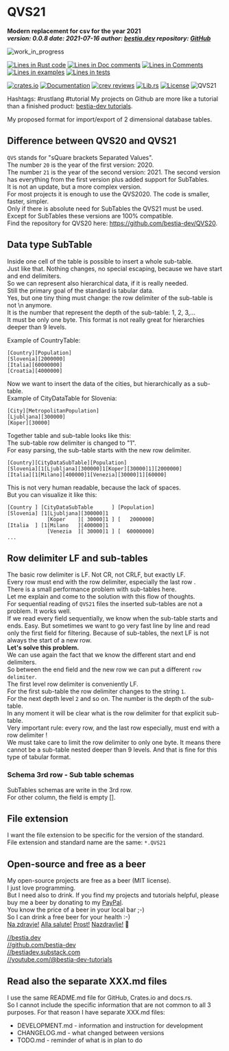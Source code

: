 [//]: # (auto_md_to_doc_comments segment start A)

# QVS21

[//]: # (auto_readme cargo.toml data start)
**Modern replacement for csv for the year 2021**  
***version: 0.0.8  date: 2021-07-16 author: [bestia.dev](https://bestia.dev) repository: [GitHub](https://github.com/bestia-dev/QVS21)***  

[//]: # (auto_readme cargo.toml data end)

 ![work_in_progress](https://img.shields.io/badge/work_in_progress-yellow)

[//]: # (auto_lines_of_code start)
[![Lines in Rust code](https://img.shields.io/badge/Lines_in_Rust-1574-green.svg)](https://github.com/bestia-dev/QVS21/)
[![Lines in Doc comments](https://img.shields.io/badge/Lines_in_Doc_comments-612-blue.svg)](https://github.com/bestia-dev/QVS21/)
[![Lines in Comments](https://img.shields.io/badge/Lines_in_comments-211-purple.svg)](https://github.com/bestia-dev/QVS21/)
[![Lines in examples](https://img.shields.io/badge/Lines_in_examples-954-yellow.svg)](https://github.com/bestia-dev/QVS21/)
[![Lines in tests](https://img.shields.io/badge/Lines_in_tests-812-orange.svg)](https://github.com/bestia-dev/QVS21/)

[//]: # (auto_lines_of_code end)
  
 [![crates.io](https://img.shields.io/crates/v/qvs21.svg)](https://crates.io/crates/qvs21)
 [![Documentation](https://docs.rs/qvs21/badge.svg)](https://docs.rs/qvs21/)
 [![crev reviews](https://web.crev.dev/rust-reviews/badge/crev_count/qvs21.svg)](https://web.crev.dev/rust-reviews/crate/qvs21/)
 [![Lib.rs](https://img.shields.io/badge/Lib.rs-rust-orange.svg)](https://lib.rs/crates/qvs21/)
 [![License](https://img.shields.io/badge/license-MIT-blue.svg)](https://github.com/bestia-dev/qvs21/blob/master/LICENSE)
 ![QVS21](https://bestia.dev/webpage_hit_counter/get_svg_image/631298489.svg)

Hashtags: #rustlang #tutorial
My projects on Github are more like a tutorial than a finished product: [bestia-dev tutorials](https://github.com/bestia-dev/tutorials_rust_wasm).

My proposed format for import/export of 2 dimensional database tables.  
  
## Difference between QVS20 and QVS21
  
`QVS` stands for "sQuare brackets Separated Values".  
The number `20` is the year of the first version: 2020.  
The number `21` is the year of the second version: 2021.
The second version has everything from the first version plus added support for SubTables.  
It is not an update, but a more complex version.  
For most projects it is enough to use the QVS2020. The code is smaller, faster, simpler.  
Only if there is absolute need for SubTables the QVS21 must be used.  
Except for SubTables these versions are 100% compatible.  
Find the repository for QVS20 here: <https://github.com/bestia-dev/QVS20>.

## Data type SubTable
  
Inside one cell of the table is possible to insert a whole sub-table.  
Just like that. Nothing changes, no special escaping, because we have start and end delimiters.  
So we can represent also hierarchical data, if it is really needed.  
Still the primary goal of the standard is tabular data.  
Yes, but one tiny thing must change: the row delimiter of the sub-table is not \n anymore.  
It is the number that represent the depth of the sub-table: 1, 2, 3,...  
It must be only one byte. This format is not really great for hierarchies deeper than 9 levels.  

Example of CountryTable:  

```QVS21
[Country][Population]  
[Slovenia][2000000]  
[Italia][60000000]  
[Croatia][4000000]  
```
  
Now we want to insert the data of the cities, but hierarchically as a sub-table.  
Example of CityDataTable for Slovenia:  

```QVS21
[City][MetropolitanPopulation]  
[Ljubljana][300000]  
[Koper][30000]  
```

Together table and sub-table looks like this:  
The sub-table row delimiter is changed to "1".  
For easy parsing, the sub-table starts with the new row delimiter.  
  
```QVS21
[Country][CityDataSubTable][Population]  
[Slovenia][1[Ljubljana][300000]1[Koper][30000]1][2000000]  
[Italia][1[Milano][400000]1[Venezia][30000]1][60000]  
```

This is not very human readable, because the lack of spaces.  
But you can visualize it like this:  
  
```QVS21
[Country ] [CityDataSubTable      ] [Population]  
[Slovenia] [1[Ljubljana][300000]1  
             [Koper    ][ 30000]1 ] [   2000000]  
[Italia  ] [1[Milano   ][400000]1  
             [Venezia  ][ 30000]1 ] [  60000000]  
...  
```
  
## Row delimiter LF and sub-tables  
  
The basic row delimiter is LF. Not CR, not CRLF, but exactly LF.  
Every row must end with the row delimiter, especially the last row .  
There is a small performance problem with sub-tables here.  
Let me explain and come to the solution with this flow of thoughts.  
For sequential reading of `QVS21` files the inserted sub-tables are not a problem. It works well.  
If we read every field sequentially, we know when the sub-table starts and ends. Easy.
But sometimes we want to go very fast line by line and read only the first field for filtering. Because of sub-tables, the next LF is not always the start of a new row.  
**Let's solve this problem.**  
We can use again the fact that we know the different start and end delimiters.  
So between the end field and the new row we can put a different `row delimiter`.  
The first level row delimiter is conveniently LF.  
For the first sub-table the row delimiter changes to the string `1`.  
For the next depth level `2` and so on. The number is the depth of the sub-table.  
In any moment it will be clear what is the row delimiter for that explicit sub-table.  
Very important rule: every row, and the last row especially, must end with a row delimiter !  
We must take care to limit the row delimiter to only one byte. It means there cannot be a sub-table nested deeper than 9 levels.  And that is fine for this type of tabular format.  

### Schema 3rd row - Sub table schemas  

SubTables schemas are write in the 3rd row.  
For other column, the field is empty [].  

## File extension  
  
I want the file extension to be specific for the version of the standard.  
File extension and standard name are the same: `*.QVS21`  

## Open-source and free as a beer

My open-source projects are free as a beer (MIT license).  
I just love programming.  
But I need also to drink. If you find my projects and tutorials helpful, please buy me a beer by donating to my [PayPal](https://paypal.me/LucianoBestia).  
You know the price of a beer in your local bar ;-)  
So I can drink a free beer for your health :-)  
[Na zdravje!](https://translate.google.com/?hl=en&sl=sl&tl=en&text=Na%20zdravje&op=translate) [Alla salute!](https://dictionary.cambridge.org/dictionary/italian-english/alla-salute) [Prost!](https://dictionary.cambridge.org/dictionary/german-english/prost) [Nazdravlje!](https://matadornetwork.com/nights/how-to-say-cheers-in-50-languages/) 🍻

[//bestia.dev](https://bestia.dev)  
[//github.com/bestia-dev](https://github.com/bestia-dev)  
[//bestiadev.substack.com](https://bestiadev.substack.com)  
[//youtube.com/@bestia-dev-tutorials](https://youtube.com/@bestia-dev-tutorials)  

[//]: # (auto_md_to_doc_comments segment end A)

## Read also the separate XXX.md files

I use the same README.md file for GitHub, Crates.io and docs.rs.  
So I cannot include the specific information that are not common to all 3 purposes. For that reason I have separate XXX.md files:  

- DEVELOPMENT.md - information and instruction for development
- CHANGELOG.md - what changed between versions
- TODO.md - reminder of what is in plan to do
